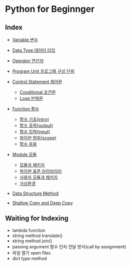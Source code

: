 # Python for Beginnger

## Index

- [Variable 변수](./variable.md)
- [Data Type 데이터 타입](./data_type.md)
- [Operator 연산자](./operator.md)
- [Program Unit 프로그램 구성 단위](./program_unit.md)

- [Control Statement 제어문](./control_statement/)
  - [Conditional 조건문](./control_statement/conditional_statement.md)
  - [Loop 반복문](./control_statement/loop_statement.md)
- [Function 함수](./function/)
  - [함수 기초(intro)](./function/function_intro.md)
  - [함수 출력(output)](./function/function_output.md)
  - [함수 입력(input)](./function/function_input.md)
  - [파이썬 범위(scope)](./function/python_scope.md)
  - [함수 응용](./function/function_usage.md)
- [Module 모듈](./module/)
  - [모듈과 패키지](./module/module_package.md)
  - [파이썬 표준 라이브러리](./module/python_standard_library.md)
  - [사용자 모듈과 패키지](./module/user_module_and_package.md)
  - [가상환경](./module/virtual_environment.md)
- [Data Structure Method](./data_structure_method.md)
- [Shallow Copy and Deep Copy](./shallow_copy_and_deep_copy.md)

## Waiting for Indexing

- lambda function
- string method translate()
- string method join()
- passing argument 함수 인자 전달 방식(call by assignment)
- 파일 열기 open files
- dict type method